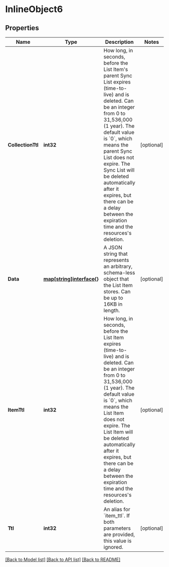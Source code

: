 # InlineObject6

## Properties

Name | Type | Description | Notes
------------ | ------------- | ------------- | -------------
**CollectionTtl** | **int32** | How long, in seconds, before the List Item&#39;s parent Sync List expires (time-to-live) and is deleted.  Can be an integer from 0 to 31,536,000 (1 year). The default value is &#x60;0&#x60;, which means the parent Sync List does not expire. The Sync List will be deleted automatically after it expires, but there can be a delay between the expiration time and the resources&#39;s deletion. | [optional] 
**Data** | [**map[string]interface{}**](.md) | A JSON string that represents an arbitrary, schema-less object that the List Item stores. Can be up to 16KB in length. | [optional] 
**ItemTtl** | **int32** | How long, in seconds, before the List Item expires (time-to-live) and is deleted.  Can be an integer from 0 to 31,536,000 (1 year). The default value is &#x60;0&#x60;, which means the List Item does not expire. The List Item will be deleted automatically after it expires, but there can be a delay between the expiration time and the resources&#39;s deletion. | [optional] 
**Ttl** | **int32** | An alias for &#x60;item_ttl&#x60;. If both parameters are provided, this value is ignored. | [optional] 

[[Back to Model list]](../README.md#documentation-for-models) [[Back to API list]](../README.md#documentation-for-api-endpoints) [[Back to README]](../README.md)


